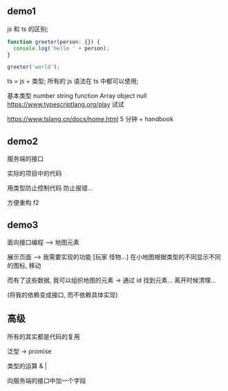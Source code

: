 ## demo1

js 和 ts 的区别;

```ts
function greeter(person: {}) {
  console.log('hello ' + person);
}

greeter('world');
```

ts = js + 类型;
所有的 js 语法在 ts 中都可以使用;

基本类型 number string function Array object null
https://www.typescriptlang.org/play 试试

https://www.tslang.cn/docs/home.html 5 分钟 + handbook

## demo2

服务端的接口

实际的项目中的代码

用类型防止控制代码 防止报错...

方便重构 f2

## demo3

面向接口编程 --> 地图元素

展示页面 --> 我需要实现的功能
[玩家 怪物...] 在小地图根据类型的不同显示不同的图标, 移动

而有了这些数据, 我可以组织地图的元素 -> 通过 id 找到元素...
离开时候清理...

(将我的依赖变成接口, 而不依赖具体实现)

## 高级

所有的其实都是代码的复用

泛型 -> promise

类型的运算 & |

向服务端的接口中加一个字段
